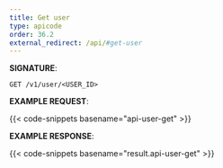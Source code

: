 ```yaml
---
title: Get user
type: apicode
order: 36.2
external_redirect: /api/#get-user
---
```


**SIGNATURE**:

`GET /v1/user/<USER_ID>`

**EXAMPLE REQUEST**:

{{< code-snippets basename="api-user-get" >}}

**EXAMPLE RESPONSE**:

{{< code-snippets basename="result.api-user-get" >}}
